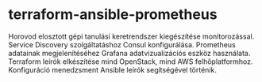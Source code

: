 # terraform-ansible-prometheus

Horovod elosztott gépi tanulási keretrendszer kiegészítése monitorozással. Service Discovery szolgáltatáshoz
Consul konfigurálása. Prometheus adatainak megjelenítéséhez Grafana adatvizualizációs eszköz használata. 
Terraform leírók elkészítése mind OpenStack, mind AWS felhőplatformhoz.  
Konfiguráció menedzsment Ansible leírók segítségével történik.
